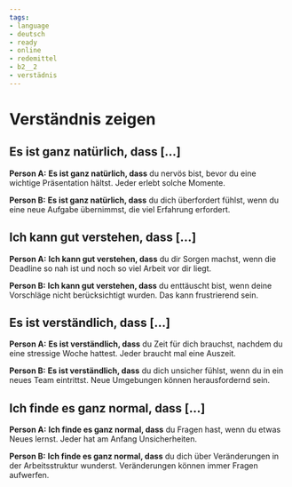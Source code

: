 ```yaml
---
tags:
- language
- deutsch
- ready
- online
- redemittel
- b2__2
- verstädnis
---
```


# Verständnis zeigen

## Es ist ganz natürlich, dass [...]

__Person A:__ __Es ist ganz natürlich, dass__ du nervös bist, bevor du eine wichtige Präsentation hältst. Jeder erlebt solche Momente.

__Person B:__ __Es ist ganz natürlich, dass__ du dich überfordert fühlst, wenn du eine neue Aufgabe übernimmst, die viel Erfahrung erfordert.

## Ich kann gut verstehen, dass [...]

__Person A:__ __Ich kann gut verstehen, dass__ du dir Sorgen machst, wenn die Deadline so nah ist und noch so viel Arbeit vor dir liegt.

__Person B:__ __Ich kann gut verstehen, dass__ du enttäuscht bist, wenn deine Vorschläge nicht berücksichtigt wurden. Das kann frustrierend sein.

## Es ist verständlich, dass [...]

__Person A:__ __Es ist verständlich, dass__ du Zeit für dich brauchst, nachdem du eine stressige Woche hattest. Jeder braucht mal eine Auszeit.

__Person B:__ __Es ist verständlich, dass__ du dich unsicher fühlst, wenn du in ein neues Team eintrittst. Neue Umgebungen können herausfordernd sein.

## Ich finde es ganz normal, dass [...]

__Person A:__ __Ich finde es ganz normal, dass__ du Fragen hast, wenn du etwas Neues lernst. Jeder hat am Anfang Unsicherheiten.

__Person B:__ __Ich finde es ganz normal, dass__ du dich über Veränderungen in der Arbeitsstruktur wunderst. Veränderungen können immer Fragen aufwerfen.
